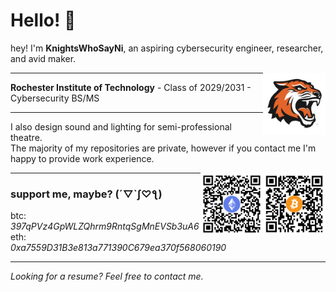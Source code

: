 # Hello! 👋
hey! I'm **KnightsWhoSayNi**, an aspiring cybersecurity engineer, researcher, and avid maker.

<img align="right" width="100px" src="/img/rit.png">
<hr align="left">

**Rochester Institute of Technology** - Class of 2029/2031 - Cybersecurity BS/MS

<hr align="left">

I also design sound and lighting for semi-professional theatre.\
The majority of my repositories are private, however if you contact me I'm happy to provide work experience.

<img align="right" width="100px" src="/img/btc.svg">
<img align="right" width="100px" src="/img/eth.svg">
<hr align="left">

### support me, maybe? (´▽`ʃ♡ƪ)

btc: *397qPVz4GpWLZQhrm9RntqSgMnEVSb3uA6*\
eth: *0xa7559D31B3e813a771390C679ea370f568060190*
<hr align="left">

*Looking for a resume? Feel free to contact me.*
